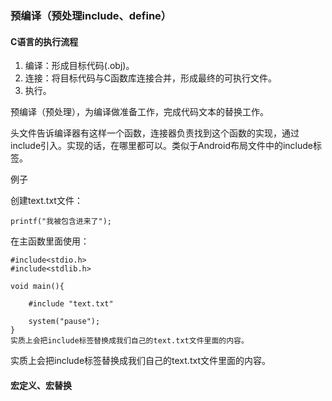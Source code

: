 ### 预编译（预处理include、define）

#### C语言的执行流程

1. 编译：形成目标代码\(.obj\)。
2. 连接：将目标代码与C函数库连接合并，形成最终的可执行文件。
3. 执行。

预编译（预处理），为编译做准备工作，完成代码文本的替换工作。

头文件告诉编译器有这样一个函数，连接器负责找到这个函数的实现，通过include引入。实现的话，在哪里都可以。类似于Android布局文件中的include标签。

例子

创建text.txt文件：

```
printf("我被包含进来了");
```

在主函数里面使用：

```
#include<stdio.h>
#include<stdlib.h>

void main(){

    #include "text.txt"

    system("pause");
}
实质上会把include标签替换成我们自己的text.txt文件里面的内容。
```

实质上会把include标签替换成我们自己的text.txt文件里面的内容。

#### 宏定义、宏替换




